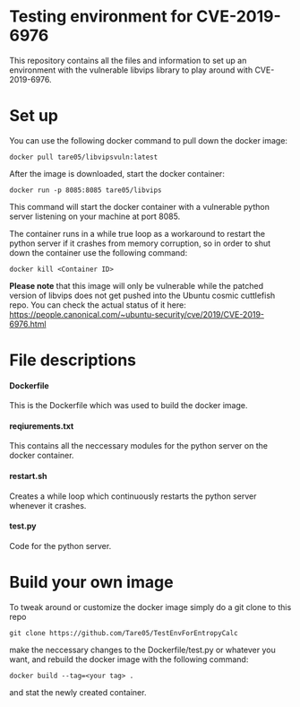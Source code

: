 # Testing environment for CVE-2019-6976
This repository contains all the files and information to set up an environment with the vulnerable libvips library to play around with CVE-2019-6976.

Set up
======

You can use the following docker command to pull down the docker image:

`docker pull tare05/libvipsvuln:latest` 

After the image is downloaded, start the docker container:

`docker run -p 8085:8085 tare05/libvips`

This command will start the docker container with a vulnerable python server listening on your machine at port 8085.

The container runs in a while true loop as a workaround to restart the python server if it crashes from memory corruption, so in order to shut down the container use the following command:

`docker kill <Container ID>`

**Please note** that this image will only be vulnerable while the patched version of libvips does not get pushed into the Ubuntu cosmic cuttlefish repo. 
You can check the actual status of it here: https://people.canonical.com/~ubuntu-security/cve/2019/CVE-2019-6976.html


File descriptions
=================

#### Dockerfile
This is the Dockerfile which was used to build the docker image.

#### reqiurements.txt
This contains all the neccessary modules for the python server on the docker container.

#### restart.sh
Creates a while loop which continuously restarts the python server whenever it crashes.

#### test.py
Code for the python server.

Build your own image
====================
To tweak around or customize the docker image simply do a git clone to this repo

``git clone https://github.com/Tare05/TestEnvForEntropyCalc``

make the neccessary changes to the Dockerfile/test.py or whatever you want, and rebuild the docker image with the following command:

``docker build --tag=<your tag> .``

and stat the newly created container.
